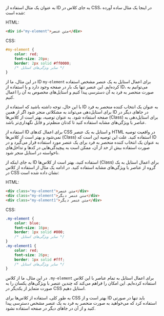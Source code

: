 به عنوان یک مثال استفاده از ID به جای کلاس در CSS، در اینجا یک مثال ساده آورده شده است:

HTML:
```html
<div id="my-element">متن عنصر</div>
```

CSS:
```css
#my-element {
    color: red;
    font-size: 20px;
    border: 2px solid #ff0000;
    /* سایر ویژگی‌های استایل */
}
```

در این مثال، ما از ID `my-element` برای اعمال استایل به یک عنصر مشخص استفاده کرده‌ایم. این عنصر تنها یک بار در صفحه وجود دارد و با استفاده از ID، می‌توانیم به صورت منحصر به فرد به آن دسترسی پیدا کنیم و استایل‌های مخصوص به آن را اعمال کنیم.

با این حال، توجه داشته باشید که استفاده از ID به عنوان یک انتخاب کننده منحصر به فرد برای استایل‌دهی می‌تواند به مشکلاتی منجر شود اگر از همین ID در جاهای دیگر در صفحه استفاده شود. به عنوان توصیه، بهتر است از کلاس‌ها (Class) برای استایل‌دهی به عناصر با ویژگی‌های مشابه استفاده کنید تا کدتان منظم‌تر و قابل نگهداری‌تر باشد.


استفاده از ID برای اعمال کدهای CSS و استایل به یک عنصر HTML در واقعیت توصیه نمی‌شود و بهتر است از کلاس‌ها (Class) استفاده کنید. علت این توصیه این است که ID به عنوان یک انتخاب کننده منحصر به فرد برای یک عنصر مورد استفاده قرار می‌گیرد و در صورت استفاده بیش از حد از آن، ممکن است به پیچیدگی‌هایی در کدها و تداخل‌های ناخواسته در استایل منجر شود.

به جای اینکه از ID استفاده کنید، بهتر است از کلاس‌ها (Class) برای اعمال استایل به یک گروه از عناصر با ویژگی‌های مشابه استفاده کنید. در ادامه یک مثال از استفاده از کلاس در CSS نشان داده شده است:

HTML:
```html
<div class="my-element">متن عنصر</div>
<div class="my-element">متن عنصر دیگر</div>
<div class="my-element1">متن عنصر دیگر</div>
```

CSS:
```css
.my-element {
    color: blue;
    font-size: 16px;
    border: 1px solid #000;
    /* سایر ویژگی‌های استایل */
}
.my-element1 {
    color: red;
    font-size: 26px;
    border: 1px solid #fff;
    /* سایر ویژگی‌های استایل */
}
```

در این مثال، ما از کلاس `.my-element` برای اعمال استایل به تمام عناصر با این کلاس استفاده کرده‌ایم. این امکان را فراهم می‌کند که چندین عنصر با ویژگی‌های یکسان را به صورت متمایز از یکدیگر در CSS استایل دهیم.

به طور کلی، استفاده از کلاس‌ها برای CSS بهتر است و از ID باید تنها در صورتی استفاده کرد که می‌خواهید به صورت منحصر به فرد به یک عنصر مشخص دسترسی پیدا کنید و از آن در جاهای دیگر در صفحه استفاده نشود.
